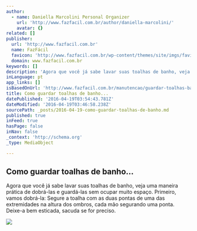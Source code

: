 ```yaml
---
author:
  - name: Daniella Marcolini Personal Organizer
    url: 'http://www.fazfacil.com.br/author/daniella-marcolini/'
    avatar: {}
related: []
publisher:
  url: 'http://www.fazfacil.com.br'
  name: FazFácil
  favicon: 'http://www.fazfacil.com.br/wp-content/themes/site/imgs/favicon.png'
  domain: www.fazfacil.com.br
keywords: []
description: 'Agora que você já sabe lavar suas toalhas de banho, veja uma maneira prática de dobrá-las e guardá-las sem ocupar muito espaço. Primeiro, vamos dobrá-la: Segure a toalha com as duas pontas de uma das extremidades na altura dos ombros, cada mão segurando uma ponta. Deixe-a bem esticada, sacuda se for preciso.'
inLanguage: pt
app_links: []
isBasedOnUrl: 'http://www.fazfacil.com.br/manutencao/guardar-toalhas-banho/'
title: Como guardar toalhas de banho...
datePublished: '2016-04-19T03:54:43.781Z'
dateModified: '2016-04-19T03:46:58.238Z'
sourcePath: _posts/2016-04-19-como-guardar-toalhas-de-banho.md
published: true
inFeed: true
hasPage: false
inNav: false
_context: 'http://schema.org'
_type: MediaObject

---
```

<article style=""><h1>Como guardar toalhas de banho...</h1><p>Agora que você já sabe lavar suas toalhas de banho, veja uma maneira prática de dobrá-las e guardá-las sem ocupar muito espaço. Primeiro, vamos dobrá-la: Segure a toalha com as duas pontas de uma das extremidades na altura dos ombros, cada mão segurando uma ponta. Deixe-a bem esticada, sacuda se for preciso.</p><img src="http://www.fazfacil.com.br/wp-content/uploads/2012/08/dsc0030-535x800.jpg" /></article>